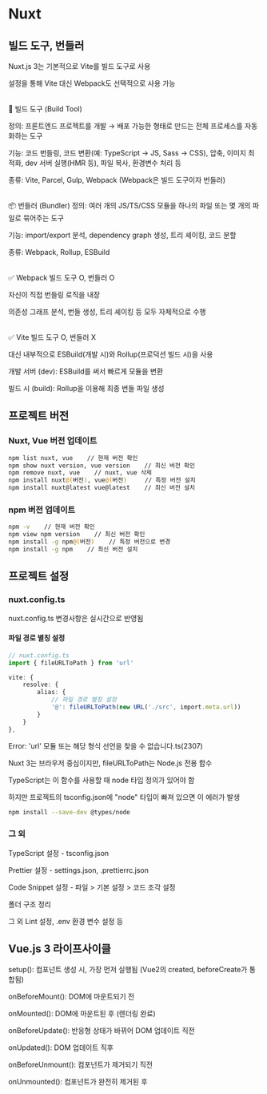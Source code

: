 # Nuxt

## 빌드 도구, 번들러

Nuxt.js 3는 기본적으로 Vite를 빌드 도구로 사용

설정을 통해 Vite 대신 Webpack도 선택적으로 사용 가능

<br>
🔧 빌드 도구 (Build Tool)

정의: 프론트엔드 프로젝트를 개발 → 배포 가능한 형태로 만드는 전체 프로세스를 자동화하는 도구

기능:
코드 번들링, 코드 변환(예: TypeScript → JS, Sass → CSS), 압축, 이미지 최적화, dev 서버 실행(HMR 등), 파일 복사, 환경변수 처리 등

종류: Vite, Parcel, Gulp, Webpack (Webpack은 빌드 도구이자 번들러)

<br>
📦 번들러 (Bundler)
정의: 여러 개의 JS/TS/CSS 모듈을 하나의 파일 또는 몇 개의 파일로 묶어주는 도구

기능: import/export 분석, dependency graph 생성, 트리 셰이킹, 코드 분할

종류: Webpack, Rollup, ESBuild

<br>
✅ Webpack
빌드 도구 O, 번들러 O

자신이 직접 번들링 로직을 내장

의존성 그래프 분석, 번들 생성, 트리 셰이킹 등 모두 자체적으로 수행

<br>
✅ Vite
빌드 도구 O, 번들러 X

대신 내부적으로 ESBuild(개발 시)와 Rollup(프로덕션 빌드 시)을 사용

개발 서버 (dev): ESBuild를 써서 빠르게 모듈을 변환

빌드 시 (build): Rollup을 이용해 최종 번들 파일 생성

## 프로젝트 버전

### Nuxt, Vue 버전 업데이트

```bash
npm list nuxt, vue    // 현재 버전 확인
npm show nuxt version, vue version    // 최신 버전 확인
npm remove nuxt, vue    // nuxt, vue 삭제
npm install nuxt@(버전), vue@(버전)     // 특정 버전 설치
npm install nuxt@latest vue@latest    // 최신 버전 설치
```

### npm 버전 업데이트

```bash
npm -v    // 현재 버전 확인
npm view npm version    // 최신 버전 확인
npm install -g npm@(버전)    // 특정 버전으로 변경
npm install -g npm    // 최신 버전 설치
```

## 프로젝트 설정

### nuxt.config.ts

nuxt.config.ts 변경사항은 실시간으로 반영됨

#### 파일 경로 별칭 설정

```typescript
// nuxt.config.ts
import { fileURLToPath } from 'url'

vite: {
    resolve: {
        alias: {
            // 파일 경로 별칭 설정
            '@': fileURLToPath(new URL('./src', import.meta.url))
        }
    }
},

```

Error: 'url' 모듈 또는 해당 형식 선언을 찾을 수 없습니다.ts(2307)

Nuxt 3는 브라우저 중심이지만, fileURLToPath는 Node.js 전용 함수

TypeScript는 이 함수를 사용할 때 node 타입 정의가 있어야 함

하지만 프로젝트의 tsconfig.json에 "node" 타입이 빠져 있으면 이 에러가 발생

```bash
npm install --save-dev @types/node
```

### 그 외

TypeScript 설정 - tsconfig.json

Prettier 설정 - settings.json, .prettierrc.json

Code Snippet 설정 - 파일 > 기본 설정 > 코드 조각 설정

폴더 구조 정리

그 외 Lint 설정, .env 환경 변수 설정 등

## Vue.js 3 라이프사이클

setup(): 컴포넌트 생성 시, 가장 먼저 실행됨 (Vue2의 created, beforeCreate가 통합됨)

onBeforeMount(): DOM에 마운트되기 전

onMounted(): DOM에 마운트된 후 (렌더링 완료)

onBeforeUpdate(): 반응형 상태가 바뀌어 DOM 업데이트 직전

onUpdated(): DOM 업데이트 직후

onBeforeUnmount(): 컴포넌트가 제거되기 직전

onUnmounted(): 컴포넌트가 완전히 제거된 후
